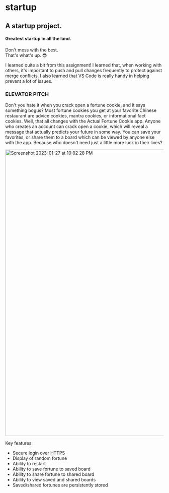 # startup
## A startup project.
#### Greatest startup in all the land.
Don't mess with the best.\
That's what's up. :sunglasses:

I learned quite a bit from this assignment! I learned that, when working with others, it's important to push and pull changes frequently to protect against merge conflicts. I also learned that VS Code is really handy in helping prevent a lot of issues.


### ELEVATOR PITCH
Don't you hate it when you crack open a fortune cookie, and it says something bogus? Most fortune cookies you get at your favorite Chinese restaurant are advice cookies, mantra cookies, or informational fact cookies. Well, that all changes with the Actual Fortune Cookie app. Anyone who creates an account can crack open a cookie, which will reveal a message that actually predicts your future in some way. You can save your favorites, or share them to a board which can be viewed by anyone else with the app. Because who doesn't need just a little more luck in their lives?

<img width="909" alt="Screenshot 2023-01-27 at 10 02 28 PM" src="https://user-images.githubusercontent.com/97083274/215243101-4ff85b41-8b32-4693-8a45-d546c51fe28b.png">

Key features:
* Secure login over HTTPS
* Display of random fortune
* Ability to restart
* Ability to save fortune to saved board
* Ability to share fortune to shared board
* Ability to view saved and shared boards
* Saved/shared fortunes are persistently stored
